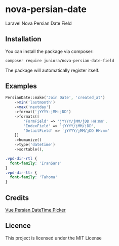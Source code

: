 # nova-persian-date
Laravel Nova Persian Date Field

## Installation
You can install the package via composer:

```bash
composer require juniora/nova-persian-date-field
```
The package will automatically register itself.

## Examples
```php
PersianDate::make('Join Date', 'created_at')
    ->min('lastmonth')
    ->max('nextday')
    ->format('jYYYY-jMM-jDD')
    ->formats([
        'FormField' => 'jYYYY/jMM/jDD HH:mm',
        'IndexField' => 'jYYYY/jMM/jDD',
        'DetailField' => 'jYYYY/jMM/jDD HH:mm'
    ])
    ->humanize()
    ->type('datetime')
    ->sortable(),
```

```css
.vpd-dir-rtl {
  font-family: 'IranSans'
}
.vpd-dir-ltr {
  font-family: 'Tahoma'
}
```

## Credits
[Vue Persian DateTime Picker](https://github.com/talkhabi/vue3-persian-datetime-picker)

## Licence
This project is licensed under the MIT License